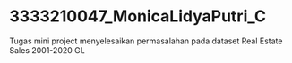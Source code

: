 # 3333210047_MonicaLidyaPutri_C
Tugas mini project menyelesaikan permasalahan pada dataset  Real Estate Sales 2001-2020 GL
